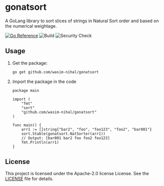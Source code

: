 # gonatsort
A GoLang library to sort slices of strings in Natural Sort order and based on the numerical weightage.

[![Go
Reference](https://pkg.go.dev/badge/github.com/wasim-nihal/gonatsort.svg)](https://pkg.go.dev/github.com/wasim-nihal/gonatsort) ![Build](https://github.com/wasim-nihal/gonatsort/actions/workflows/go.yml/badge.svg) ![Security Check](https://github.com/wasim-nihal/gonatsort/actions/workflows/codeql.yml/badge.svg)
## Usage

1. Get the package:

    ```bash
    go get github.com/wasim-nihal/gonatsort
    ```

2. Import the package in the code

    ```
    package main
    
    import (
    	"fmt"
    	"sort"
    	"github.com/wasim-nihal/gonatsort"
    )
    
    func main() {
    	arr1 := []string{"bar2", "foo", "foo123", "foo2", "bar001"}
    	sort.Stable(gonatsort.NatSorter(arr1))
    	// Output: [bar001 bar2 foo foo2 foo123]
    	fmt.Println(arr1)
    }
    ```
    
## License
This project is licensed under the Apache-2.0 license License. See the [LICENSE](https://github.com/wasim-nihal/gonatsort/blob/main/LICENSE) file for details.
